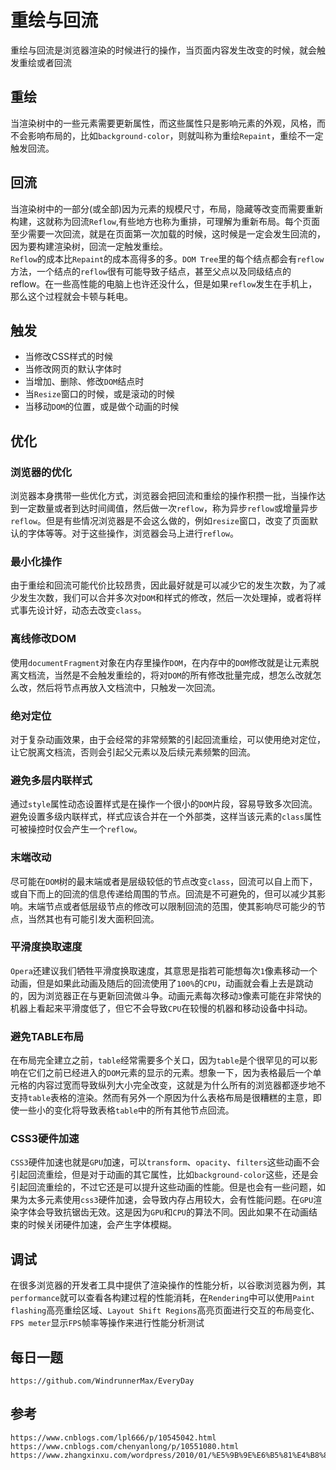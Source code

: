 # 重绘与回流

重绘与回流是浏览器渲染的时候进行的操作，当页面内容发生改变的时候，就会触发重绘或者回流

## 重绘
当渲染树中的一些元素需要更新属性，而这些属性只是影响元素的外观，风格，而不会影响布局的，比如`background-color`，则就叫称为重绘`Repaint`，重绘不一定触发回流。

## 回流
当渲染树中的一部分(或全部)因为元素的规模尺寸，布局，隐藏等改变而需要重新构建，这就称为回流`Reflow`,有些地方也称为重排，可理解为重新布局。每个页面至少需要一次回流，就是在页面第一次加载的时候，这时候是一定会发生回流的，因为要构建渲染树，回流一定触发重绘。  
`Reflow`的成本比`Repaint`的成本高得多的多。`DOM Tree`里的每个结点都会有`reflow`方法，一个结点的`reflow`很有可能导致子结点，甚至父点以及同级结点的reflow。在一些高性能的电脑上也许还没什么，但是如果`reflow`发生在手机上，那么这个过程就会卡顿与耗电。 

## 触发
* 当修改CSS样式的时候
* 当修改网页的默认字体时
* 当增加、删除、修改`DOM`结点时
* 当`Resize`窗口的时候，或是滚动的时候
* 当移动`DOM`的位置，或是做个动画的时候

## 优化

### 浏览器的优化
浏览器本身携带一些优化方式，浏览器会把回流和重绘的操作积攒一批，当操作达到一定数量或者到达时间阈值，然后做一次`reflow`，称为异步`reflow`或增量异步`reflow`。但是有些情况浏览器是不会这么做的，例如`resize`窗口，改变了页面默认的字体等等。对于这些操作，浏览器会马上进行`reflow`。

### 最小化操作
由于重绘和回流可能代价比较昂贵，因此最好就是可以减少它的发生次数，为了减少发生次数，我们可以合并多次对`DOM`和样式的修改，然后一次处理掉，或者将样式事先设计好，动态去改变`class`。

### 离线修改DOM
使用`documentFragment`对象在内存里操作`DOM`，在内存中的`DOM`修改就是让元素脱离文档流，当然是不会触发重绘的，将对`DOM`的所有修改批量完成，想怎么改就怎么改，然后将节点再放入文档流中，只触发一次回流。

### 绝对定位
对于复杂动画效果，由于会经常的非常频繁的引起回流重绘，可以使用绝对定位，让它脱离文档流，否则会引起父元素以及后续元素频繁的回流。

### 避免多层内联样式
通过`style`属性动态设置样式是在操作一个很小的`DOM`片段，容易导致多次回流。避免设置多级内联样式，样式应该合并在一个外部类，这样当该元素的`class`属性可被操控时仅会产生一个`reflow`。

### 末端改动
尽可能在`DOM`树的最末端或者是层级较低的节点改变`class`，回流可以自上而下，或自下而上的回流的信息传递给周围的节点。回流是不可避免的，但可以减少其影响。末端节点或者低层级节点的修改可以限制回流的范围，使其影响尽可能少的节点，当然其也有可能引发大面积回流。

### 平滑度换取速度
`Opera`还建议我们牺牲平滑度换取速度，其意思是指若可能想每次`1`像素移动一个动画，但是如果此动画及随后的回流使用了`100%`的`CPU`，动画就会看上去是跳动的，因为浏览器正在与更新回流做斗争。动画元素每次移动`3`像素可能在非常快的机器上看起来平滑度低了，但它不会导致`CPU`在较慢的机器和移动设备中抖动。

### 避免TABLE布局
在布局完全建立之前，`table`经常需要多个关口，因为`table`是个很罕见的可以影响在它们之前已经进入的`DOM`元素的显示的元素。想象一下，因为表格最后一个单元格的内容过宽而导致纵列大小完全改变，这就是为什么所有的浏览器都逐步地不支持`table`表格的渲染。然而有另外一个原因为什么表格布局是很糟糕的主意，即使一些小的变化将导致表格`table`中的所有其他节点回流。

### CSS3硬件加速
`CSS3`硬件加速也就是`GPU`加速，可以`transform`、`opacity`、`filters`这些动画不会引起回流重绘，但是对于动画的其它属性，比如`background-color`这些，还是会引起回流重绘的，不过它还是可以提升这些动画的性能。但是也会有一些问题，如果为太多元素使用`css3`硬件加速，会导致内存占用较大，会有性能问题。在`GPU`渲染字体会导致抗锯齿无效。这是因为`GPU`和`CPU`的算法不同。因此如果不在动画结束的时候关闭硬件加速，会产生字体模糊。

## 调试
在很多浏览器的开发者工具中提供了渲染操作的性能分析，以谷歌浏览器为例，其`performance`就可以查看各构建过程的性能消耗，在`Rendering`中可以使用`Paint flashing`高亮重绘区域、`Layout Shift Regions`高亮页面进行交互的布局变化、`FPS meter`显示`FPS`帧率等操作来进行性能分析测试


## 每日一题

```
https://github.com/WindrunnerMax/EveryDay
```


## 参考

```
https://www.cnblogs.com/lpl666/p/10545042.html
https://www.cnblogs.com/chenyanlong/p/10551080.html
https://www.zhangxinxu.com/wordpress/2010/01/%E5%9B%9E%E6%B5%81%E4%B8%8E%E9%87%8D%E7%BB%98%EF%BC%9Acss%E6%80%A7%E8%83%BD%E8%AE%A9javascript%E5%8F%98%E6%85%A2%EF%BC%9F/
```

